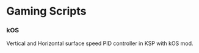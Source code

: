 # Gaming Scripts

### kOS
Vertical and Horizontal surface speed PID controller in KSP with kOS mod.
